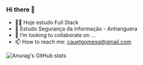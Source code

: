 ### Hi there 👋

- 🧑‍💻 Hoje estudo Full Stack
- 🌱 Estudo Segurança da informação - Anhanguera
- 👯 I’m looking to collaborate on ...
- 📫 How to reach me: cauetgomesg@gmail.com

![Anurag's GitHub stats](https://github-readme-stats.vercel.app/api?username=cauet&show_icons=true&theme=merko)
